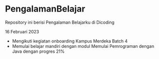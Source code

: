 # PengalamanBelajar
Repository ini berisi Pengalaman Belajarku di Dicoding

16 Februari 2023
- Mengikuti kegiatan onboarding Kampus Merdeka Batch 4
- Memulai belajar mandiri dengan modul Memulai Pemrograman dengan Java dengan progres 21%
